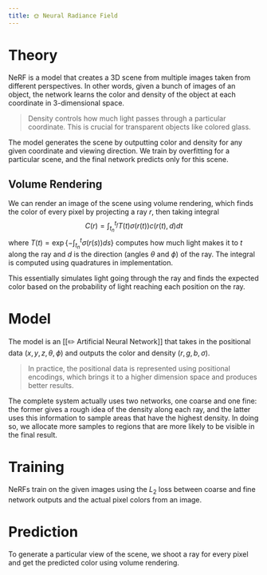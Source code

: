 ```yaml
---
title: 🌞 Neural Radiance Field
---
```


# Theory
NeRF is a model that creates a 3D scene from multiple images taken from different perspectives. In other words, given a bunch of images of an object, the network learns the color and density of the object at each coordinate in 3-dimensional space.

> Density controls how much light passes through a particular coordinate. This is crucial for transparent objects like colored glass.

The model generates the scene by outputting color and density for any given coordinate and viewing direction. We train by overfitting for a particular scene, and the final network predicts only for this scene.

## Volume Rendering
We can render an image of the scene using volume rendering, which finds the color of every pixel by projecting a ray $r$, then taking integral $$C(r) = \int_{t_n}^{t_f}T(t)\sigma(r(t))c(r(t), d)dt$$
where $T(t) = \exp\{-\int_{t_n}^t \sigma(r(s))ds\}$ computes how much light makes it to $t$ along the ray and $d$ is the direction (angles $\theta$ and $\phi$) of the ray. The integral is computed using quadratures in implementation.

This essentially simulates light going through the ray and finds the expected color based on the probability of light reaching each position on the ray.

# Model
The model is an [[✏️ Artificial Neural Network]] that takes in the positional data $(x, y, z, \theta, \phi)$ and outputs the color and density $(r, g, b, \sigma)$.

> In practice, the positional data is represented using positional encodings, which brings it to a higher dimension space and produces better results.

The complete system actually uses two networks, one coarse and one fine: the former gives a rough idea of the density along each ray, and the latter uses this information to sample areas that have the highest density. In doing so, we allocate more samples to regions that are more likely to be visible in the final result.

# Training
NeRFs train on the given images using the $L_2$ loss between coarse and fine network outputs and the actual pixel colors from an image.

# Prediction
To generate a particular view of the scene, we shoot a ray for every pixel and get the predicted color using volume rendering.